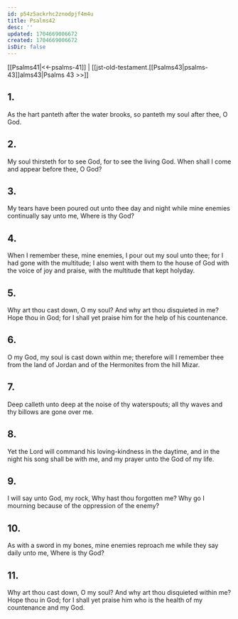 ```yaml
---
id: p54z5ackrhc2znodpjf4m4u
title: Psalms42
desc: ''
updated: 1704669006672
created: 1704669006672
isDir: false
---
```

[[Psalms41|<<-psalms-41]] | [[jst-old-testament.[[Psalms43|psalms-43]]alms43|Psalms 43 >>]]
## 1.
As the hart panteth after the water brooks, so panteth my soul after thee, O God.
## 2.
My soul thirsteth for to see God, for to see the living God. When shall I come and appear before thee, O God?
## 3.
My tears have been poured out unto thee day and night while mine enemies continually say unto me, Where is thy God?
## 4.
When I remember these, mine enemies, I pour out my soul unto thee; for I had gone with the multitude; I also went with them to the house of God with the voice of joy and praise, with the multitude that kept holyday.
## 5.
Why art thou cast down, O my soul? And why art thou disquieted in me? Hope thou in God; for I shall yet praise him for the help of his countenance.
## 6.
O my God, my soul is cast down within me; therefore will I remember thee from the land of Jordan and of the Hermonites from the hill Mizar.
## 7.
Deep calleth unto deep at the noise of thy waterspouts; all thy waves and thy billows are gone over me.
## 8.
Yet the Lord will command his loving-kindness in the daytime, and in the night his song shall be with me, and my prayer unto the God of my life.
## 9.
I will say unto God, my rock, Why hast thou forgotten me? Why go I mourning because of the oppression of the enemy?
## 10.
As with a sword in my bones, mine enemies reproach me while they say daily unto me, Where is thy God?
## 11.
Why art thou cast down, O my soul? And why art thou disquieted within me? Hope thou in God; for I shall yet praise him who is the health of my countenance and my God.

